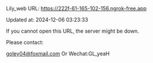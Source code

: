 Lily_web URL: https://222f-61-165-102-156.ngrok-free.app

Updated at: 2024-12-06 03:23:33

If you cannot open this URL, the server might be down.

Please contact: 

goley04@foxmail.com Or Wechat:GL_yeaH